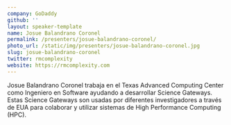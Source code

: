 ```yaml
---
company: GoDaddy
github: ''
layout: speaker-template
name: Josue Balandrano Coronel
permalink: /presenters/josue-balandrano-coronel/
photo_url: /static/img/presenters/josue-balandrano-coronel.jpg
slug: josue-balandrano-coronel
twitter: rmcomplexity
website: https://rmcomplexity.com
---
```


Josue Balandrano Coronel trabaja en el Texas Advanced Computing Center como Ingeniero en Software ayudando a desarrollar Science Gateways.
Estas Science Gateways son usadas por diferentes investigadores a través de EUA para colaborar y utilizar sistemas de High Performance Computing (HPC).
